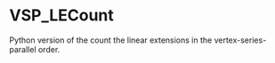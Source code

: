# VSP_LECount

Python version of the count the linear extensions in the vertex-series-parallel order. 
